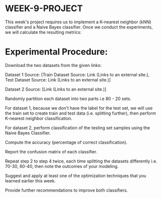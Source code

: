 # WEEK-9-PROJECT

This week's project requires us to implement a K-nearest neighbor (kNN) classifier  and a Naive Bayes classifier. Once we conduct the experiments, we will calculate the resulting metrics:

# Experimental Procedure:

Download the two datasets from the given links:

Dataset 1 Source: [Train Dataset Source: Link (Links to an external site.), Test Dataset Source: Link (Links to an external site.)]

Dataset 2 Source: [Link (Links to an external site.)]

Randomly partition each dataset into two parts i.e 80 - 20  sets.

For dataset 1, because we don't have the label for the test set, we will use the train set to create train and test data (i.e. splitting further), then perform K-nearest neighbor classification.

For dataset 2, perform classification of the testing set samples using the Naive Bayes Classifier.

Compute the accuracy (percentage of correct classification).

Report the confusion matrix of each classifier.

Repeat step 2 to step 4 twice, each time splitting the datasets differently i.e. 70-30, 60-40, then note the outcomes of your modeling.

Suggest and apply at least one of the optimization techniques that you learned earlier this week.

Provide further recommendations to improve both classifiers.
